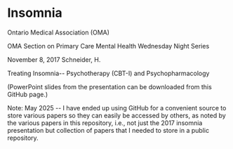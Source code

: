 # Insomnia
Ontario Medical Association (OMA)

OMA Section on Primary Care Mental Health Wednesday Night Series

November 8, 2017
Schneider, H.

Treating Insomnia-- Psychotherapy (CBT-I) and Psychopharmacology

(PowerPoint slides from the presentation can be downloaded from this GitHub page.)

Note: May 2025 -- I have ended up using GitHub for a convenient source to store various papers so they can easily be accessed by others, as noted by the various papers in this repository, i.e., not just the 2017 insomnia presentation but collection of papers that I needed to store in a public repository.

